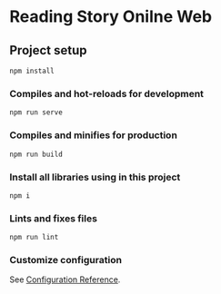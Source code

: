 # Reading Story Onilne Web

## Project setup
```
npm install
```

### Compiles and hot-reloads for development
```
npm run serve
```

### Compiles and minifies for production
```
npm run build
```
### Install all libraries using in this project
```
npm i
```
### Lints and fixes files
```
npm run lint
```

### Customize configuration
See [Configuration Reference](https://cli.vuejs.org/config/).
